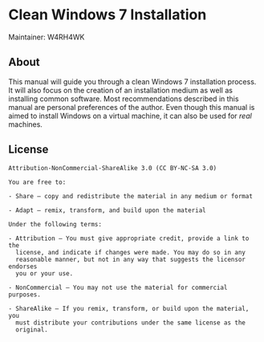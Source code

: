 # Clean Windows 7 Installation

Maintainer: W4RH4WK

## About

This manual will guide you through a clean Windows 7 installation process. It
will also focus on the creation of an installation medium as well as installing
common software. Most recommendations described in this manual are personal
preferences of the author. Even though this manual is aimed to install Windows
on a virtual machine, it can also be used for *real* machines.

## License

    Attribution-NonCommercial-ShareAlike 3.0 (CC BY-NC-SA 3.0)

    You are free to:

    - Share — copy and redistribute the material in any medium or format

    - Adapt — remix, transform, and build upon the material

    Under the following terms:

    - Attribution — You must give appropriate credit, provide a link to the
      license, and indicate if changes were made. You may do so in any
      reasonable manner, but not in any way that suggests the licensor endorses
      you or your use.

    - NonCommercial — You may not use the material for commercial purposes.

    - ShareAlike — If you remix, transform, or build upon the material, you
      must distribute your contributions under the same license as the
      original. 
